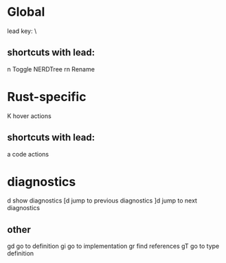 # Global

lead key: \

## shortcuts with lead:

n   Toggle NERDTree
rn  Rename 

# Rust-specific

K   hover actions

## shortcuts with lead:

<leader>a   code actions

# diagnostics

<leader>d   show diagnostics
[d          jump to previous diagnostics
]d          jump to next diagnostics

## other

gd  go to definition
gi  go to implementation
gr  find references
gT  go to type definition
